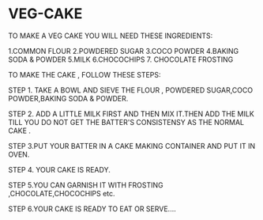 # VEG-CAKE

TO MAKE A VEG CAKE YOU WILL NEED THESE INGREDIENTS:

1.COMMON FLOUR
2.POWDERED SUGAR
3.COCO POWDER
4.BAKING SODA & POWDER
5.MILK
6.CHOCOCHIPS
7. CHOCOLATE FROSTING


TO MAKE THE CAKE ,
           FOLLOW THESE  STEPS:

   STEP 1. TAKE A BOWL AND SIEVE THE FLOUR , POWDERED SUGAR,COCO POWDER,BAKING SODA & POWDER.

   STEP 2. ADD A LITTLE MILK FIRST AND THEN MIX IT.THEN ADD THE MILK TILL YOU DO NOT GET THE BATTER'S CONSISTENSY
           AS THE NORMAL CAKE .

   STEP 3.PUT YOUR BATTER IN A CAKE MAKING CONTAINER AND PUT IT IN OVEN.

   STEP 4. YOUR CAKE IS READY.

   STEP 5.YOU CAN GARNISH IT WITH FROSTING ,CHOCOLATE,CHOCOCHIPS etc.

   STEP 6.YOUR CAKE IS READY TO EAT OR SERVE....  
